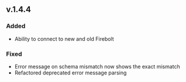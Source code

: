 ## v.1.4.4
### Added
* Ability to connect to new and old Firebolt
### Fixed
* Error message on schema mismatch now shows the exact mismatch
* Refactored deprecated error message parsing
